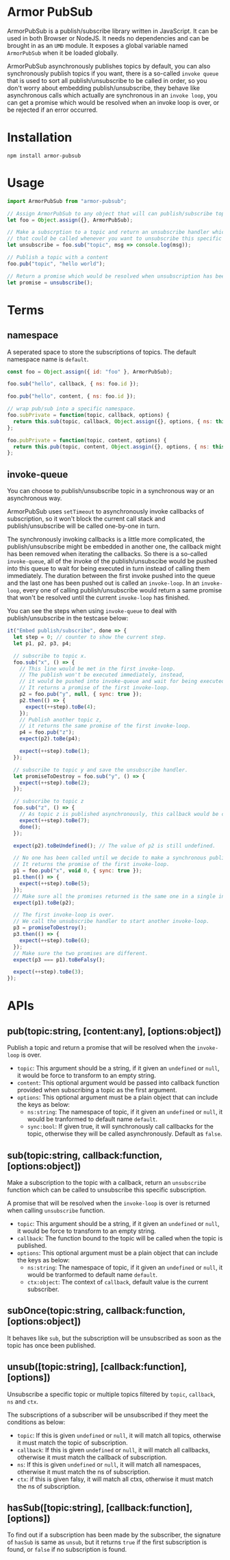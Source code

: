 # Armor PubSub

ArmorPubSub is a publish/subscribe library written in JavaScript. It can be used in both Browser or NodeJS. It needs no dependencies and can be brought in as an `UMD` module. It exposes a global variable named `ArmorPubSub` when it be loaded globally.

ArmorPubSub asynchronously publishes topics by default, you can also synchronously publish topics if you want, there is a so-called `invoke queue` that is used to sort all publish/unsubscribe to be called in order, so you don't worry about embedding publish/unsubscribe, they behave like asynchronous calls which actually are synchronous in an `invoke loop`, you can get a promise which would be resolved when an invoke loop is over, or be rejected if an error occurred.

# Installation

`npm install armor-pubsub`

# Usage

```js
import ArmorPubSub from "armor-pubsub";

// Assign ArmorPubSub to any object that will can publish/subscribe topic.
let foo = Object.assign({}, ArmorPubSub);

// Make a subscrption to a topic and return an unsubscribe handler which is a function
// that could be called whenever you want to unsubscribe this specific subscription.
let unsubscribe = foo.sub("topic", msg => console.log(msg));

// Publish a topic with a content
foo.pub("topic", "hello world");

// Return a promise which would be resolved when unsubscription has been done.
let promise = unsubscribe();
```

# Terms

## namespace

A seperated space to store the subscriptions of topics. The default namespace name is `default`.

```js
const foo = Object.assign({ id: "foo" }, ArmorPubSub);

foo.sub("hello", callback, { ns: foo.id });

foo.pub("hello", content, { ns: foo.id });

// wrap pub/sub into a specific namespace.
foo.subPrivate = function(topic, callback, options) {
  return this.sub(topic, callback, Object.assign({}, options, { ns: this.id }));
};

foo.pubPrivate = function(topic, content, options) {
  return this.pub(topic, content, Object.assgin({}, options, { ns: this.id }));
};
```

## invoke-queue

You can choose to publish/unsubscribe topic in a synchronous way or an asynchronous way.

ArmorPubSub uses `setTimeout` to asynchronously invoke callbacks of subscription, so it won't block the current call stack and publish/unsubscribe will be called one-by-one in turn.

The synchronously invoking callbacks is a little more complicated, the publish/unsubscribe might be embedded in another one, the callback might has been removed when iterating the callbacks. So there is a so-called `invoke-queue`, all of the invoke of the publish/unsubscibe would be pushed into this queue to wait for being executed in turn instead of calling them immediately. The duration between the first invoke pushed into the queue and the last one has been pushed out is called an `invoke-loop`. In an `invoke-loop`, every one of calling publish/unsubscribe would return a same promise that won't be resolved until the current `invoke-loop` has finished.

You can see the steps when using `invoke-queue` to deal with publish/unsubscribe in the testcase below:

```js
it("Embed publish/subscribe", done => {
  let step = 0; // counter to show the current step.
  let p1, p2, p3, p4;

  // subscribe to topic x.
  foo.sub("x", () => {
    // This line would be met in the first invoke-loop.
    // The publish won't be executed immediately, instead,
    // it would be pushed into invoke-queue and wait for being executed.
    // It returns a promise of the first invoke-loop.
    p2 = foo.pub("y", null, { sync: true });
    p2.then(() => {
      expect(++step).toBe(4);
    });
    // Publish another topic z,
    // it returns the same promise of the first invoke-loop.
    p4 = foo.pub("z");
    expect(p2).toBe(p4);

    expect(++step).toBe(1);
  });

  // subscribe to topic y and save the unsubscribe handler.
  let promiseToDestroy = foo.sub("y", () => {
    expect(++step).toBe(2);
  });

  // subscribe to topic z
  foo.sub("z", () => {
    // As topic z is published asynchronously, this callback would be called by using setTimeout
    expect(++step).toBe(7);
    done();
  });

  expect(p2).toBeUndefined(); // The value of p2 is still undefined.

  // No one has been called until we decide to make a synchronous publish.
  // It returns the promise of the first invoke-loop.
  p1 = foo.pub("x", void 0, { sync: true });
  p1.then(() => {
    expect(++step).toBe(5);
  });
  // Make sure all the promises returned is the same one in a single invoke-loop.
  expect(p1).toBe(p2);

  // The first invoke-loop is over.
  // We call the unsubscribe handler to start another invoke-loop.
  p3 = promiseToDestroy();
  p3.then(() => {
    expect(++step).toBe(6);
  });
  // Make sure the two promises are different.
  expect(p3 === p1).toBeFalsy();

  expect(++step).toBe(3);
});
```

# APIs

## pub(topic:string, [content:any], [options:object])

Publish a topic and return a promise that will be resolved when the `invoke-loop` is over.

- `topic`: This argument should be a string, if it given an `undefined` or `null`, it would be force to transform to an empty string.
- `content`: This optional argument would be passed into callback function provided when subscribing a topic as the first argument.
- `options`: This optional argument must be a plain object that can include the keys as below:
  - `ns:string`: The namespace of topic, if it given an `undefined` or `null`, it would be tranformed to default name `default`.
  - `sync:bool`: If given true, it will synchronously call callbacks for the topic, otherwise they will be called asynchronously. Default as `false`.

## sub(topic:string, callback:function, [options:object])

Make a subscription to the topic with a callback, return an `unsubscribe` function which can be called to unsubscribe this specific subscription.

A promise that will be resolved when the `invoke-loop` is over is returned when calling `unsubscribe` function.

- `topic`: This argument should be a string, if it given an `undefined` or `null`, it would be force to transform to an empty string.
- `callback`: The function bound to the topic will be called when the topic is published.
- `options`: This optional argument must be a plain object that can include the keys as below:
  - `ns:string`: The namespace of topic, if it given an `undefined` or `null`, it would be tranformed to default name `default`.
  - `ctx:object`: The context of `callback`, default value is the current subscriber.

## subOnce(topic:string, callback:function, [options:object])

It behaves like `sub`, but the subscription will be unsubscribed as soon as the topic has once been published.

## unsub([topic:string], [callback:function], [options])

Unsubscribe a specific topic or multiple topics filtered by `topic`, `callback`, `ns` and `ctx`.

The subscriptions of a subscriber will be unsubscribed if they meet the conditions as below:

- `topic`: If this is given `undefined` or `null`, it will match all topics, otherwise it must match the topic of subscription.
- `callback`: If this is given `undefined` or `null`, it will match all callbacks, otherwise it must match the callback of subscription.
- `ns`: If this is given `undefined` or `null`, it will match all namespaces, otherwise it must match the ns of subscription.
- `ctx`: if this is given falsy, it will match all ctxs, otherwise it must match the ns of subscription.

## hasSub([topic:string], [callback:function], [options])

To find out if a subscription has been made by the subscriber, the signature of `hasSub` is same as `unsub`, but it returns `true` if the first subscription is found, or `false` if no subscription is found.
